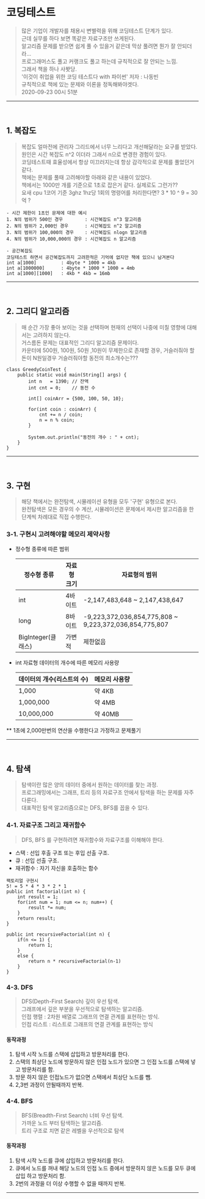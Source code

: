 # 코딩테스트

> 많은 기업이 개발자를 채용시 변별력을 위해 코딩테스트 단계가 있다.  
> 근데 실무를 하다 보면 똑같은 자료구조만 쓰게된다.  
> 알고리즘 문제를 받으면 쉽게 풀 수 있을거 같은데 막상 풀려면 뭔가 잘 안되더라...  
> 프로그래머스도 풀고 커랭크도 풀고 하는데 규칙적으로 잘 안되는 느낌.  
> 그래서 책을 하나 사봣당.  
> '이것이 취업을 위한 코딩 테스트다 with 파이썬' 저자 : 나동빈  
> 규칙적으로 책에 있는 문제와 이론을 정독해봐야겟다.  
> 2020-09-23 00시 51분

<hr>
<br>

## 1. 복잡도
> 복잡도 얼마전에 관리자 그리드에서 너무 느리다고 개선해달라는 요구를 받았다.  
> 원인은 시간 복잡도 n^2 이더라  그래서 n으로 변경한 경험이 있다.  
> 코딩테스트때 효율성에서 항상 미끄러지는데 항상 감각적으로 문제를 풀었던거 같다.  
> 책에는 문제를 풀때 고려해야할 아래와 같은 내용이 있었다.  
> 책에서는 1000만 개를 기준으로 1초로 잡은거 같다. 실제로도 그런가??  
> 요새 cpu 1코어 기준 3ghz 1hz당 1회의 명령어를 처리한다면? 3 * 10 ^ 9  = 30억 ?
```
- 시간 제한이 1초인 문제에 대한 예시
1. N의 범위가 500인 경우        : 시간복잡도 n^3 알고리즘
2. N의 범위가 2,000인 경우      : 시간복잡도 n^2 알고리즘
3. N의 범위가 100,000의 경우    : 시간복잡도 nlogn 알고리즘
4. N의 범위가 10,000,000의 경우 : 시간복잡도 n 알고리즘

- 공간복잡도
코딩테스트 하면서 공간복잡도까지 고려한적은 기억에 없지만 책에 있으니 남겨본다
int a[1000]         : 4byte * 1000 = 4kb
int a[1000000]      : 4byte * 1000 * 1000 = 4mb
int a[1000][1000]   : 4kb * 4kb = 16mb
```

<hr>
<br>

## 2. 그리디 알고리즘
> 매 순간 가장 좋아 보이는 것을 선택하며 현재의 선택이 나중에 미칠 영향에 대해서는 고려하지 않는다.  
> 거스름돈 문제는 대표적인 그리디 알고리즘 문제이다.  
> 카운터에 500원, 100원, 50원 ,10원이 무제한으로 존재할 경우, 거슬러줘야 할돈이 N원일경우 거슬러줘야할 동전의 최소개수는???  

```
class GreedyCoinTest {
    public static void main(String[] args) {
        int n   = 1390; // 잔액
        int cnt = 0;    // 동전 수

        int[] coinArr = {500, 100, 50, 10};

        for(int coin : coinArr) {
            cnt += n / coin;
            n = n % coin;
        }

        System.out.println("동전의 개수 : " + cnt);
    }
}
```

<hr>
<br>
  
## 3. 구현  
> 해당 책에서는 완전탐색, 시뮬레이션 유형을 모두 '구현' 유형으로 본다.  
> 완전탐색은 모든 경우의 수 계산, 시뮬레이션은 문제에서 제시한 알고리즘을 한단계씩 차례대로 직접 수행한다.  

### 3-1. 구현시 고려해야할 메모리 제약사항

- 정수형 종류에 따른 범위  

    정수형 종류 | 자료형 크기 | 자료형의 범위  
    ---|---|---|
    int|4바이트|-2,147,483,648 ~ 2,147,438,647  
    long|8바이트|-9,223,372,036,854,775,808 ~ 9,223,372,036,854,775,807  
    BigInteger(클래스)|가변적|제한없음

- int 자료형 데이터의 개수에 따른 메모리 사용량

    데이터의 개수(리스트의 수)|메모리 사용량  
    ---|---
    1,000|약 4KB  
    1,000,000|약 4MB  
    10,000,000|약 40MB  
  

** 1초에 2,000만번의 연산을 수행한다고 가정하고 문제풀기

<hr>
<br>

## 4. 탐색  
> 탐색이란 많은 양의 데이터 중에서 원하는 데이터를 찾는 과정.   
> 프로그래밍에서는 그래프, 트리 등의 자료구조 안에서 탐색을 하는 문제를 자주다룬다.  
> 대표적인 탐색 알고리즘으로는 DFS, BFS를 꼽을 수 있다.  

### 4-1. 자료구조 그리고 재귀함수
> DFS, BFS 를 구현하려면 재귀함수와 자료구조를 이해해야 한다.

- 스택 : 선입 후출 구조 또는 후입 선출 구조.
- 큐 : 선입 선출 구조.
- 재귀함수 : 자기 자신을 호출하는 함수
```
팩토리얼 구현시
5! = 5 * 4 * 3 * 2 * 1
public int factorial(int n) {
    int result = 1;
    for(int num = 1; num <= n; num++) {
        result *= num;
    }
    return result;
}

public int recursiveFactorial(int n) {
    if(n <= 1) {
        return 1;
    }
    else {
        return n * recursiveFactorial(n-1)
    }
}
```
  
### 4-3. DFS
> DFS(Depth-First Search) 깊이 우선 탐색.  
> 그래프에서 깊은 부분을 우선적으로 탐색하는 알고리즘.  
> 인접 행렬 : 2차원 배열로 그래프의 연결 관계를 표현하는 방식.  
> 인접 리스트 : 리스트로 그래프의 연결 관계를 표현하는 방식  

#### 동작과정
1. 탐색 시작 노드를 스택에 삽입하고 방문처리를 한다.  
2. 스택의 최상단 노드에 방문하지 않은 인접 노드가 있으면 그 인접 노드를 스택에 넣고 방문처리를 함.  
3. 방문 하지 않은 인접노드가 없으면 스택에서 최상단 노드를 뺌.  
4. 2,3번 과정이 안될때까지 반복.

### 4-4. BFS
> BFS(Breadth-First Search) 너비 우선 탐색.  
> 가까운 노드 부터 탐색하는 알고리즘.  
> 트리 구조로 치면 같은 레벨을 우선적으로 탐색

#### 동작과정
1. 탐색 시작 노드를 큐에 삽입하고 방문처리를 한다.  
2. 큐에서 노드를 꺼내 해당 노드의 인접 노드 중에서 방문하지 않은 노드를 모두 큐에 삽입 하고 방문처리 함.  
3. 2번의 과정을 더 이상 수행할 수 없을 때까지 반복.  

<hr>
<br>